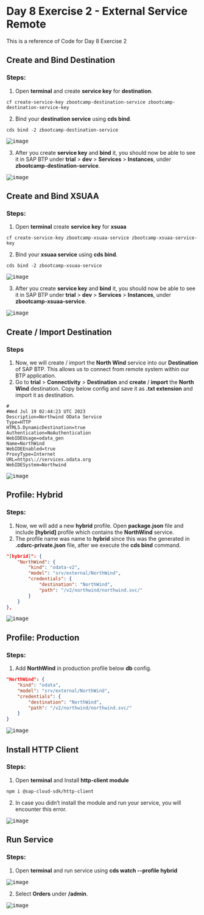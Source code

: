 # Day 8 Exercise 2 - External Service Remote
This is a reference of Code for Day 8 Exercise 2

## Create and Bind Destination
### Steps:
1. Open **terminal** and create **service key** for **destination**.
```cds
cf create-service-key zbootcamp-destination-service zbootcamp-destination-service-key
```
2. Bind your **destination service** using **cds bind**.
```cds
cds bind -2 zbootcamp-destination-service
```
<kbd> ![image](https://github.com/takaobaltazar/sap-capm-bookshop/assets/9301953/8c6561d1-064a-4126-8323-98d182bbb1d3) </kbd>

3. After you create **service key** and **bind** it, you should now be able to see it in SAP BTP under **trial** > **dev** > **Services** > **Instances**, under **zbootcamp-destination-service**.

<kbd> ![image](https://github.com/takaobaltazar/sap-capm-bookshop/assets/9301953/53a01c89-f8ac-40e6-9671-4728fd59f5d9) </kbd>

## Create and Bind XSUAA
### Steps:
1. Open **terminal** create **service key** for **xsuaa**
```cds
cf create-service-key zbootcamp-xsuaa-service zbootcamp-xsuaa-service-key
```
2. Bind your **xsuaa service** using **cds bind**.
```cds
cds bind -2 zbootcamp-xsuaa-service
```
<kbd> ![image](https://github.com/takaobaltazar/sap-capm-bookshop/assets/9301953/c2e02197-957d-44fd-ab0f-826df252d0d9) </kbd>

3. After you create **service key** and **bind** it, you should now be able to see it in SAP BTP under **trial** > **dev** > **Services** > **Instances**, under **zbootcamp-xsuaa-service**.

<kbd> ![image](https://github.com/takaobaltazar/sap-capm-bookshop/assets/9301953/756b2641-fb7f-40aa-b01b-c424457eb6f2) </kbd>

## Create / Import Destination
### Steps
1. Now, we will create / import the **North Wind** service into our **Destination** of SAP BTP. This allows us to connect from remote system within our BTP application.
2. Go to **trial** > **Connectivity** > **Destination** and **create** / **import** the **North Wind** destination. Copy below config and save it as **.txt extension** and import it as destination.
```
#
#Wed Jul 19 02:44:23 UTC 2023
Description=Northwind OData Service
Type=HTTP
HTML5.DynamicDestination=true
Authentication=NoAuthentication
WebIDEUsage=odata_gen
Name=NorthWind
WebIDEEnabled=true
ProxyType=Internet
URL=https\://services.odata.org
WebIDESystem=Northwind
```

<kbd> ![image](https://github.com/takaobaltazar/sap-capm-bookshop/assets/9301953/c5d2b191-9922-48e7-92c7-d01ec1551a6d) </kbd>

## Profile: Hybrid
### Steps:
1. Now, we will add a new **hybrid** profile. Open **package.json** file and include **[hybrid]** profile which contains the **NorthWind** service.
2. The profile name was name to **hybrid** since this was the generated in **.cdsrc-private.json** file, after we execute the **cds bind** command.
```json
"[hybrid]": {
    "NorthWind": {
        "kind": "odata-v2",
        "model": "srv/external/NorthWind",
        "credentials": {
            "destination": "NorthWind",
            "path": "/v2/northwind/northwind.svc/"
        }
    }
},
```
<kbd> ![image](https://github.com/takaobaltazar/sap-capm-bookshop/assets/9301953/0a87982e-3a0f-449f-b3b1-337340b06b4e) </kbd>

## Profile: Production
### Steps:
1. Add **NorthWind** in production profile below **db** config.
```json
"NorthWind": {
    "kind": "odata",
    "model": "srv/external/NorthWind",
    "credentials": {
        "destination": "NorthWind",
        "path": "/v2/northwind/northwind.svc/"
    }
}
```
<kbd> ![image](https://github.com/takaobaltazar/sap-capm-bookshop/assets/9301953/1c053e21-ecdf-4cff-bd19-6c35fa02b139) </kbd>

## Install HTTP Client
### Steps:
1. Open **terminal** and Install **http-client module**
```
npm i @sap-cloud-sdk/http-client
```
2. In case you didn’t install the module and run your service, you will encounter this error.

<kbd> ![image](https://github.com/takaobaltazar/sap-capm-bookshop/assets/9301953/e28d848b-c570-4725-8107-a0b4cabfb0bf) </kbd>

## Run Service
### Steps:
1. Open **terminal** and run service using **cds watch --profile hybrid**

<kbd> ![image](https://github.com/takaobaltazar/sap-capm-bookshop/assets/9301953/d1153078-daf9-441f-b518-046857f290ec) </kbd>

2. Select **Orders** under **/admin**. 

<kbd> ![image](https://github.com/takaobaltazar/sap-capm-bookshop/assets/9301953/45a6110b-af91-4ea5-bec1-2487bc3445ce) </kbd>
